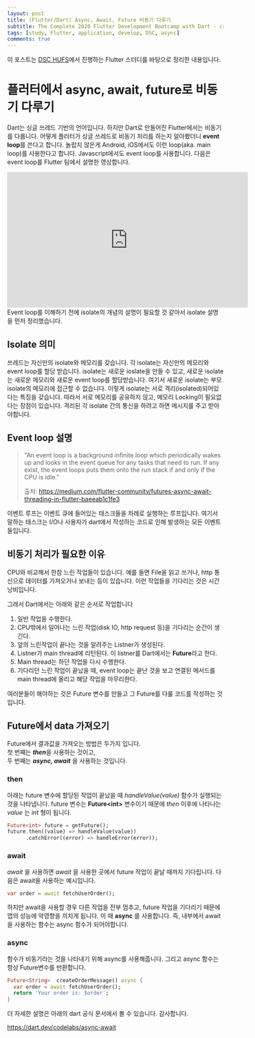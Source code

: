 ```yaml
---
layout: post
title: (Flutter/Dart) Async, Await, Future 비동기 다루기
subtitle: The Complete 2020 Flutter Development Bootcamp with Dart - created by Angela Yu
tags: [study, Flutter, application, develop, DSC, async]
comments: true
---
```


이 포스트는 [DSC HUFS](https://www.facebook.com/dschufs/)에서 진행하는 Flutter 스터디를 바탕으로 정리한 내용입니다.

# 플러터에서 async, await, future로 비동기 다루기

Dart는 싱글 쓰레드 기반의 언어입니다. 하지만 Dart로 만들어진 Flutter에서는 비동기를 다룹니다. 어떻게 플러터가 싱글 쓰레드로 비동기 처리를 하는지 알아봤더니 **event loop**를 쓴다고 합니다. 놀랍지 않은게 Android, iOS에서도 이런 loop(aka. main loop)를 사용한다고 합니다. Javascript에서도 event loop를 사용합니다. 다음은 event loop를 Flutter 팀에서 설명한 영상합니다.

<iframe width="560" height="315" src="https://www.youtube.com/embed/vl_AaCgudcY" frameborder="0" allow="accelerometer; autoplay; encrypted-media; gyroscope; picture-in-picture" allowfullscreen></iframe>
Event loop를 이해하기 전에 isolate의 개념의 설명이 필요할 것 같아서 isolate 설명을 먼저 정리했습니다.



## Isolate 의미

쓰레드는 자신만의 isolate와 메모리를 갖습니다. 각 isolate는 자신만의 메모리와 event loop를 할당 받습니다. isolate는 새로운 ioslate을 만들 수 있고, 새로운 isolate는 새로운 메모리와 새로운 event loop를 할당받습니다. 여기서 새로운 isolate는 부모 isolate의 메모리에 접근할 수 없습니다. 이렇게 isolate는 서로  격리(isolated)되어있다는 특징을 갖습니다. 따라서 서로 메모리를 공유하지 않고, 메모리 Locking이 필요없다는 장점이 있습니다. 격리된 각 isolate 간의 통신을 하려고 하면 메시지를 주고 받아야합니다.



## Event loop 설명

> "An event loop is a background infinite loop which periodically wakes up and looks in the event queue for any tasks that need to run. If any exist, the event loops puts them onto the run stack if and only if the CPU is idle."
>
> 출처: https://medium.com/flutter-community/futures-async-await-threading-in-flutter-baeeab1c1fe3

이벤트 루프는 이벤트 큐에 들어있는 태스크들을 차례로 실행하는 루프입니다. 여기서 말하는 태스크는 I/O나 사용자가 dart에서 작성하는 코드로 인해 발생하는 모든 이벤트들입니다.



## 비동기 처리가 필요한 이유

CPU와 비교해서 한참 느린 작업들이 있습니다. 예를 들면 File을 읽고 쓰거나, http 통신으로 데이터를 가져오거나 보내는 등이 있습니다. 이런 작업들을 기다리는 것은 시간 낭비입니다.

그래서 Dart에서는 아래와 같은 순서로 작업합니다

1. 일반 작업을 수행한다.
2.  CPU밖에서 일어나는 느린 작업(disk IO, http request 등)을 기다리는 순간이 생긴다.
3. 앞의 느린작업이 끝나는 것을 알려주는 Listner가 생성된다. 
4. Listner가 main thread에 리턴된다. 이 listner를 Dart에서는 **Future**라고 한다.
5. Main thread는 하던 작업을 다시 수행한다.
6. 기다리던 느린 작업이 끝났을 때, event loop는 끝난 것을 보고 연결된 메서드를 main thread에 올리고 해당 작업을 마무리한다.

여러분들이 해야하는 것은 Future 변수를 만들고 그 Future를 다룰 코드를 작성하는 것입니다.

## Future에서 data 가져오기

Future에서 결과값을 가져오는 방법은 두가지 입니다.  
첫 번째는 ***then***을 사용하는 것이고,  
두 번째는 ***async, await*** 을 사용하는 것입니다.  



### then

아래는 future 변수에 할당된 작업이 끝났을 때 *handleValue(value)* 함수가 실행되는 것을 나타냅니다. future 변수는 **Future\<int\>** 변수이기 때문에 *then* 이후에 나타나는 *value* 는 *int* 형이 됩니다.

```dart
Future<int> future = getFuture();
future.then((value) => handleValue(value))
      .catchError((error) => handleError(error));
```

  

### await

*await* 을 사용하면 *await* 을 사용한 곳에서 future 작업이 끝날 때까지 기다립니다. 다음은 await을 사용하는 예시입니다.

```dart
var order = await fetchUserOrder();
```

하지만 await을 사용할 경우 다른 작업을 전부 멈추고, future 작업을 기다리기 때문에 앱의 성능에 악영향을 끼치게 됩니다. 이 때 **async** 를 사용합니다. 즉, 내부에서 await을 사용하는 함수는 async 함수가 되어야합니다.

### async

함수가 비동기라는 것을 나타내기 위해 async를 사용해줍니다. 그리고 async 함수는 항상 Future변수를 반환합니다. 

```dart
Future<String>  createOrderMessage() async {
  var order = await fetchUserOrder();
  return 'Your order is: $order';
}
```

  

더 자세한 설명은 아래의 dart 공식 문서에서 볼 수 있습니다. 감사합니다.

https://dart.dev/codelabs/async-await









